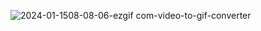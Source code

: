 ![2024-01-1508-08-06-ezgif com-video-to-gif-converter](https://github.com/artursuvor/rem-chol/assets/90841963/15c6629c-9edf-4f73-937d-0d49b8aa8a1c)
